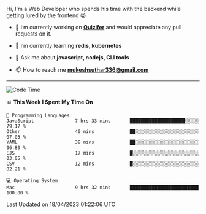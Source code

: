 Hi, I'm a Web Developer who spends his time with the backend while getting lured by the frontend 😜

- 🔭 I’m currently working on **[Quizifer](https://github.com/SutharMukesh/Quizifer/)** and would appreciate any pull requests on it.

- 🌱 I’m currently learning **redis, kubernetes**

- 💬 Ask me about **javascript, nodejs, CLI tools**

- 📫 How to reach me **mukeshsuthar336@gmail.com**

---
<!--START_SECTION:waka-->
![Code Time](http://img.shields.io/badge/Code%20Time-2%2C252%20hrs%2029%20mins-blue)

📊 **This Week I Spent My Time On** 

```text
💬 Programming Languages: 
JavaScript               7 hrs 33 mins       ████████████████████░░░░░   79.17 % 
Other                    40 mins             ██░░░░░░░░░░░░░░░░░░░░░░░   07.03 % 
YAML                     38 mins             ██░░░░░░░░░░░░░░░░░░░░░░░   06.80 % 
EJS                      17 mins             █░░░░░░░░░░░░░░░░░░░░░░░░   03.05 % 
CSV                      12 mins             █░░░░░░░░░░░░░░░░░░░░░░░░   02.21 % 

💻 Operating System: 
Mac                      9 hrs 32 mins       █████████████████████████   100.00 % 
```


 Last Updated on 18/04/2023 01:22:06 UTC
<!--END_SECTION:waka-->
